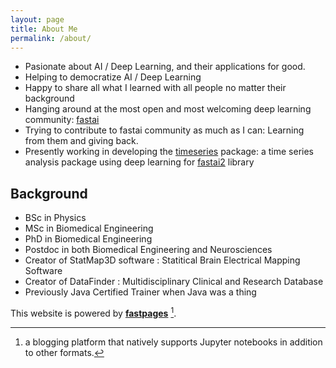 ```yaml
---
layout: page
title: About Me
permalink: /about/
---
```


- Pasionate about AI / Deep Learning, and their applications for good. 
- Helping to democratize AI / Deep Learning
- Happy to share all what I learned with all people no matter their background
- Hanging around at the most open and most welcoming deep learning community: [fastai](https://forums.fast.ai/)
- Trying to contribute to fastai community as much as I can: Learning from them and giving back.
- Presently working in developing the [timeseries](https://github.com/ai-fast-track/timeseries/) package: a time series analysis package using deep learning for [fastai2](https://github.com/fastai/fastai2) library  

## Background
- BSc in Physics
- MSc in Biomedical Engineering
- PhD in Biomedical Engineering
- Postdoc in both Biomedical Engineering and Neurosciences
- Creator of StatMap3D software : Statitical Brain Electrical Mapping Software
- Creator of DataFinder : Multidisciplinary Clinical and Research Database
- Previously Java Certified Trainer when Java was a thing
 


This website is powered by **[fastpages](https://github.com/fastai/fastpages)** [^1].

[^1]:a blogging platform that natively supports Jupyter notebooks in addition to other formats.
